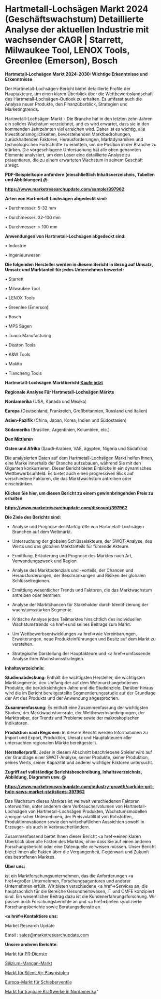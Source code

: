 # Hartmetall-Lochsägen Markt 2024 (Geschäftswachstum) Detaillierte Analyse der aktuellen Industrie mit wachsender CAGR | Starrett, Milwaukee Tool, LENOX Tools, Greenlee (Emerson), Bosch

<strong>Hartmetall-Lochsägen Markt 2024-2030: Wichtige Erkenntnisse und Erkenntnisse</strong>

Der Hartmetall-Lochsägen-Bericht bietet detaillierte Profile der Hauptakteure, um einen klaren Überblick über die Wettbewerbslandschaft des Hartmetall-Lochsägen-Outlook zu erhalten. Es umfasst auch die Analyse neuer Produkte, den Finanzüberblick, Strategien und Marketingtrends.

Hartmetall-Lochsägen Markt - Die Branche hat in den letzten zehn Jahren ein solides Wachstum verzeichnet, und es wird erwartet, dass sie in den kommenden Jahrzehnten viel erreichen wird. Daher ist es wichtig, alle Investitionsmöglichkeiten, bevorstehenden Marktbedrohungen, zurückhaltenden Faktoren, Herausforderungen, Marktdynamiken und technologischen Fortschritte zu ermitteln, um die Position in der Branche zu stärken. Die vorgeschlagene Untersuchung hat alle oben genannten Elemente analysiert, um dem Leser eine detaillierte Analyse zu präsentieren, die zu einem erwarteten Wachstum in seinem Geschäft anregt.



<strong><b>PDF-Beispielkopie anfordern (einschließlich Inhaltsverzeichnis, Tabellen und Abbildungen) @ </b></strong>

<strong><a href=https://www.marketresearchupdate.com/sample/397962>

<strong>https://www.marketresearchupdate.com/sample/397962</u></a></strong></strong>



<strong>Arten von Hartmetall-Lochsägen abgedeckt sind:</strong>

• Durchmesser: 5-32 mm

• Durchmesser: 32-100 mm

• Durchmesser: > 100 mm



<strong>Anwendungen von Hartmetall-Lochsägen abgedeckt sind:</strong>

• Industrie

• Ingenieurwesen



<strong>Die folgenden Hersteller werden in diesem Bericht in Bezug auf Umsatz, Umsatz und Marktanteil für jedes Unternehmen bewertet:</strong>

• Starrett

• Milwaukee Tool

• LENOX Tools

• Greenlee (Emerson)

• Bosch

• MPS Sagen

• Tunco Manufacturing

• Disston Tools

• K&W Tools

• Makita

• Tiancheng Tools



<strong>Hartmetall-Lochsägen Marktbericht <a href=https://www.marketresearchupdate.com/buynow/397962>Kaufe jetzt</a></strong>



<strong>Regionale Analyse Für Hartmetall-Lochsägen Märkte</strong>



<strong>Nordamerika</strong> (USA, Kanada und Mexiko)



<strong>Europa</strong> (Deutschland, Frankreich, Großbritannien, Russland und Italien)



<strong>Asien-Pazifik</strong> (China, Japan, Korea, Indien und Südostasien)



<strong>Südamerika</strong> (Brasilien, Argentinien, Kolumbien, etc.)



<strong>Den Mittleren</strong> 

<strong>Osten und Afrika</strong> (Saudi-Arabien, VAE, ägypten, Nigeria und Südafrika)

Die analysierten Daten auf dem Hartmetall-Lochsägen Markt helfen Ihnen, eine Marke innerhalb der Branche aufzubauen, während Sie mit den Giganten konkurrieren. Dieser Bericht bietet Einblicke in ein dynamisches Wettbewerbsumfeld. Es bietet auch einen progressiven Blick auf verschiedene Faktoren, die das Marktwachstum antreiben oder einschränken.



<strong>Klicken Sie hier, um diesen Bericht zu einem gewinnbringenden Preis zu erhalten
</strong>

<strong><a href=https://www.marketresearchupdate.com/discount/397962>https://www.marketresearchupdate.com/discount/397962</b></u></strong></a>



<strong>Die Ziele des Berichts sind:</strong>

- Analyse und Prognose der Marktgröße von Hartmetall-Lochsägen Branchen auf dem Weltmarkt.

- Untersuchung der globalen Schlüsselakteure, der SWOT-Analyse, des Werts und des globalen Marktanteils für führende Akteure.

- Ermittlung, Erläuterung und Prognose des Marktes nach Art, Verwendungszweck und Region.

- Analyse des Marktpotenzials und -vorteils, der Chancen und Herausforderungen, der Beschränkungen und Risiken der globalen Schlüsselregionen.

- Ermittlung wesentlicher Trends und Faktoren, die das Marktwachstum antreiben oder hemmen.

- Analyse der Marktchancen für Stakeholder durch Identifizierung der wachstumsstarken Segmente.

- Kritische Analyse jedes Teilmarktes hinsichtlich des individuellen Wachstumstrends <a href=>und</a> seines Beitrags zum Markt.

- Um Wettbewerbsentwicklungen <a href=>wie</a> Vereinbarungen, Erweiterungen, neue Produkteinführungen und Besitz auf dem Markt zu verstehen.

- Strategische Darstellung der Hauptakteure und <a href=>umfas</a>sende Analyse ihrer Wachstumsstrategien.



<strong>Inhaltsverzeichnis:</strong>



<strong>Studienabdeckung:</strong> Enthält die wichtigsten Hersteller, die wichtigsten Marktsegmente, den Umfang der auf dem Weltmarkt angebotenen Produkte, die berücksichtigten Jahre und die Studienziele. Darüber hinaus wird die im Bericht bereitgestellte Segmentierungsstudie auf der Grundlage der Art des Produkts und der Anwendung angesprochen.



<strong>Zusammenfassung:</strong> Es enthält eine Zusammenfassung der wichtigsten Studien, der Marktwachstumsrate, der Wettbewerbsbedingungen, der Markttreiber, der Trends und Probleme sowie der makroskopischen Indikatoren.



<strong>Produktion nach Regionen:</strong> In diesem Bericht werden Informationen zu Import und Export, Produktion, Umsatz und Hauptakteuren aller untersuchten regionalen Märkte bereitgestellt.



<strong>Herstellerprofil:</strong> Jeder in diesem Abschnitt beschriebene Spieler wird auf der Grundlage einer SWOT-Analyse, seiner Produkte, seiner Produktion, seines Werts, seiner Kapazität und anderer wichtiger Faktoren untersucht.



<strong><b>Zugriff auf vollständige Berichtsbeschreibung, Inhaltsverzeichnis, Abbildung, Diagramm usw. @ </b></strong>

<strong><a href=https://www.marketresearchupdate.com/industry-growth/carbide-grit-hole-saws-market-statistices-397962>https://www.marketresearchupdate.com/industry-growth/carbide-grit-hole-saws-market-statistices-397962</a></strong>

Das Wachstum dieses Marktes ist weltweit verschiedenen Faktoren unterworfen, unter anderem dem Verbrauchervolumen von Hartmetall-Lochsägen von Hartmetall-Lochsägen Produkten, Wachstumsmodellen anorganischer Unternehmen, der Preisvolatilität von Rohstoffen, Produktinnovationen sowie den wirtschaftlichen Aussichten sowohl in Erzeuger- als auch in Verbraucherländern.

Zusammenfassend bietet Ihnen dieser Bericht <a href=>einen</a> klaren Überblick über alle Fakten des Marktes, ohne dass Sie auf einen anderen Forschungsbericht oder eine Datenquelle verweisen müssen. Unser Bericht bietet Ihnen alle Fakten über die Vergangenheit, Gegenwart und Zukunft des betroffenen Marktes.



<strong>Über uns:</strong>

 ist ein Marktforschungsunternehmen, das die Anforderungen <a href=>großer</a> Unternehmen, Forschungsagenturen und anderer Unternehmen erfüllt. Wir bieten verschiedene <a href=>Services</a> an, die hauptsächlich für die Bereiche Gesundheitswesen, IT und CMFE konzipiert sind. Ein wesentlicher Beitrag dazu ist die Kundenerfahrungsforschung. Wir passen auch Forschungsberichte an und <a href=>bieten</a> syndizierte Forschungsberichte sowie Beratungsdienste an.



<strong><a href=>Kontaktiere uns:</a></strong>

Market Research Update

Email : sales@marketresearchupdate.com



<strong>Unsere anderen Berichte:</strong>

<a href=https://www.linkedin.com/pulse/public-relation-service-market-2023>Markt für PR-Dienste</a>

<a href=https://www.linkedin.com/pulse/silico-manganese-market-report-2023-top-company>Silizium-Mangan-Markt</a>

<a href=https://www.linkedin.com/pulse/silent-air-blow-gun-market-outlooks-2023-size>Markt für Silent-Air-Blaspistolen</a>

<a href=https://www.linkedin.com/pulse/europe-spool-valves-market-2030-industry-analysis>Europa-Markt für Schieberventile</a>

<a href=https://www.linkedin.com/pulse/north-america-portable-power-station-market-size-production>Markt für tragbare Kraftwerke in Nordamerika</a>"
